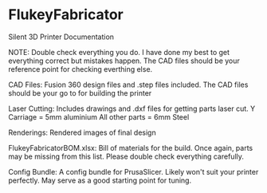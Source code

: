 # FlukeyFabricator
Silent 3D Printer Documentation

NOTE: 
Double check everything you do. I have done my best to get everything correct but mistakes happen. The CAD files should be your reference point for checking everthing else.

CAD Files: 
Fusion 360 design files and .step files included. The CAD files should be your go to for building the printer

Laser Cutting:
Includes drawings and .dxf files for getting parts laser cut.
Y Carriage = 5mm aluminium
All other parts = 6mm Steel

Renderings:
Rendered images of final design

FlukeyFabricatorBOM.xlsx:
Bill of materials for the build. Once again, parts may be missing from this list. Please double check everything carefully. 

Config Bundle:
A config bundle for PrusaSlicer. Likely won't suit your printer perfectly. May serve as a good starting point for tuning. 
